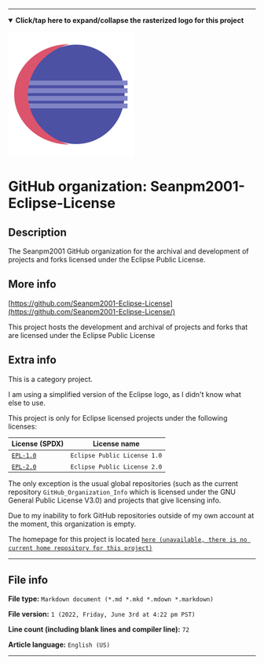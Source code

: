 
***

<!--

<details><summary><b lang="en">Click/tap here to expand/collapse the vectorized logo for this project</b></summary>

![Eclipse-License logo 2011.svg failed to load. The file may be missing or corrupt. Check the file path for errors first.](/AdditionalInfo/2/Seanpm2001-Eclipse-License/Eclipse-License%20logo%202011.svg)

</details>

!-->

<details open><summary><b lang="en">Click/tap here to expand/collapse the rasterized logo for this project</b></summary>

![Eclipse-icon-623790822.png failed to load. The file may be missing or corrupt. Check the file path for errors first.](/AdditionalInfo/2/Seanpm2001-Eclipse-License/Eclipse-icon-623790822.png)

</details>

# GitHub organization: Seanpm2001-Eclipse-License

## Description

The Seanpm2001 GitHub organization for the archival and development of projects and forks licensed under the Eclipse Public License.

## More info

[https://github.com/Seanpm2001-Eclipse-License](https://github.com/Seanpm2001-Eclipse-License/)

This project hosts the development and archival of projects and forks that are licensed under the Eclipse Public License

## Extra info

This is a category project.

I am using a simplified version of the Eclipse logo, as I didn't know what else to use.

This project is only for Eclipse licensed projects under the following licenses:

| License (SPDX) | License name |
|----|----|
| [`EPL-1.0`](https://spdx.org/licenses/EPL-1.0.html) | `Eclipse Public License 1.0` |
| [`EPL-2.0`](https://spdx.org/licenses/EPL-2.0.html) | `Eclipse Public License 2.0` |

The only exception is the usual global repositories (such as the current repository `GitHub_Organization_Info` which is licensed under the GNU General Public License V3.0) and projects that give licensing info.

<!--
As of 2022, May 27th, I don't have any projects that use for this organization yet.
!-->

Due to my inability to fork GitHub repositories outside of my own account at the moment, this organization is empty.

The homepage for this project is located [`here (unavailable, there is no current home repository for this project)`](https://www.example.com)

<!--
There is no current home repository for this project.
!-->

***

## File info

**File type:** `Markdown document (*.md *.mkd *.mdown *.markdown)`

**File version:** `1 (2022, Friday, June 3rd at 4:22 pm PST)`

**Line count (including blank lines and compiler line):** `72`

**Article language:** `English (US)`

***
